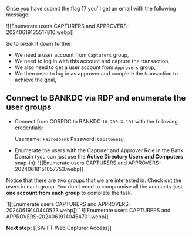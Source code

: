 Once you have submit the flag 17 you'll get an email with the following message:

![[Enumerate users CAPTURERS and APPROVERS-20240619135517810.webp]]

So to break it down further:

- We need a user account from `Capturers` group,
- We need to log in with this account and capture the transaction,
- We also need to get a user account from `Approvers` group,
- We then need to log in as approver and complete the transaction to achieve the goal,

## Connect to BANKDC via RDP and enumerate the user groups

- Connect from CORPDC to BANKDC `10.200.X.101` with the following credentials:

	Username: `kairosbank`
	Password: `Capstone1@`

- Enumerate the users with the Capturer and Approver Role in the Bank Domain (you can just use the **Active Directory Users and Computers** snap-in):
	![[Enumerate users CAPTURERS and APPROVERS-20240618151057753.webp]]

Notice that there are two groups that we are interested in. Check out the users in each group. You don’t need to compromise all the accounts–just **one account from each group** to complete the task.

`![[Enumerate users CAPTURERS and APPROVERS-20240619140440523.webp]]``
![[Enumerate users CAPTURERS and APPROVERS-20240619140454701.webp]]




**Next step:** [[SWIFT Web Capturer Access]]



